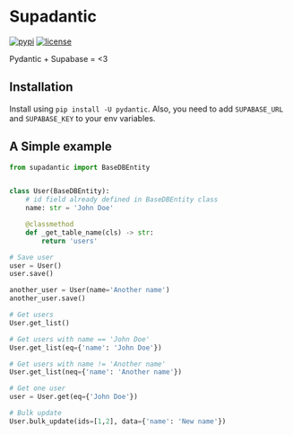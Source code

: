# Supadantic

[![pypi](https://img.shields.io/pypi/v/supadantic.svg)](https://pypi.python.org/pypi/supadantic)
[![license](https://img.shields.io/github/license/supadantic/supadantic.svg)](https://github.com/makridenko/supadantic/blob/master/LICENSE)

Pydantic + Supabase = <3


## Installation

Install using `pip install -U pydantic`.
Also, you need to add `SUPABASE_URL` and `SUPABASE_KEY` to your env variables.

## A Simple example

```python
from supadantic import BaseDBEntity


class User(BaseDBEntity):
    # id field already defined in BaseDBEntity class
    name: str = 'John Doe'

    @classmethod
    def _get_table_name(cls) -> str:
        return 'users'

# Save user
user = User()
user.save()

another_user = User(name='Another name')
another_user.save()

# Get users
User.get_list()

# Get users with name == 'John Doe'
User.get_list(eq={'name': 'John Doe'})

# Get users with name != 'Another name'
User.get_list(neq={'name': 'Another name'})

# Get one user
user = User.get(eq={'John Doe'})

# Bulk update
User.bulk_update(ids=[1,2], data={'name': 'New name'})
```
